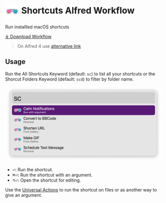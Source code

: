 # <img src='Workflow/icon.png' width='45' align='center' alt='icon'> Shortcuts Alfred Workflow

Run installled macOS shortcuts

<a href='https://github.com/alfredapp/shortcuts-workflow/releases/latest/download/Shortcuts.alfredworkflow'>⤓ Download Workflow</a>

> On Alfred 4 use <a href='https://github.com/alfredapp/shortcuts-workflow/releases/download/2022.8/Shortcuts.alfredworkflow'>alternative link</a>

## Usage

Run the All Shortcuts Keyword (defautl: `sc`) to list all your shortcuts or the Shorcut Folders Keyword (default: `scd`) to filter by folder name.

![Alfred search for sc](Workflow/images/about/sc.png)

* <kbd>⏎</kbd>: Run the shortcut.
* <kbd>⌘</kbd><kbd>⏎</kbd>: Run the shortcut with an argument.
* <kbd>⌥</kbd><kbd>⏎</kbd>: Open the shortcut for editing.

Use the [Universal Actions](https://www.alfredapp.com/help/features/universal-actions/) to run the shortcut on files or as another way to give an argument.
